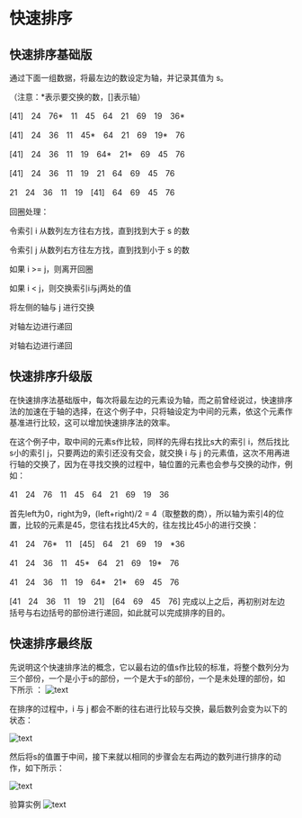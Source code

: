 # 快速排序
## 快速排序基础版
通过下面一组数据，将最左边的数设定为轴，并记录其值为 s。

（注意：*表示要交换的数，[]表示轴） 

[41]　24　76*　11　45　64　21　69　19　36*

[41]　24　36　11　45*　64　21　69　19*　76

[41]　24　36　11　19　64*　21*　69　45　76

[41]　24　36　11　19　21　64　69　45　76

21　24　36　11　19　[41]　64　69　45　76

回圈处理： 

令索引 i 从数列左方往右方找，直到找到大于 s 的数

令索引 j 从数列右方往左方找，直到找到小于 s 的数

如果 i >= j，则离开回圈

如果 i < j，则交换索引i与j两处的值

将左侧的轴与 j 进行交换

对轴左边进行递回

对轴右边进行递回


## 快速排序升级版
在快速排序法基础版中，每次将最左边的元素设为轴，而之前曾经说过，快速排序法的加速在于轴的选择，在这个例子中，只将轴设定为中间的元素，依这个元素作基准进行比较，这可以增加快速排序法的效率。

在这个例子中，取中间的元素s作比较，同样的先得右找比s大的索引 i，然后找比s小的索引 j，只要两边的索引还没有交会，就交换 i 与 j 的元素值，这次不用再进行轴的交换了，因为在寻找交换的过程中，轴位置的元素也会参与交换的动作，例如： 

41　24　76　11　45　64　21　69　19　36 

首先left为0，right为9，(left+right)/2 = 4（取整数的商），所以轴为索引4的位置，比较的元素是45，您往右找比45大的，往左找比45小的进行交换： 

41　24　76*　11　[45]　64　21　69　19　*36

41　24　36　11　45*　64　21　69　19*　76

41　24　36　11　19　64*　21*　69　45　76

[41　24　36　11　19　21]　[64　69　45　76]
完成以上之后，再初别对左边括号与右边括号的部份进行递回，如此就可以完成排序的目的。 

## 快速排序最终版
先说明这个快速排序法的概念，它以最右边的值s作比较的标准，将整个数列分为三个部份，一个是小于s的部份，一个是大于s的部份，一个是未处理的部份，如下所示 ： 
![text](http://static.oschina.net/uploads/space/2014/0907/195232_fO6x_269836.jpg)

在排序的过程中，i 与 j 都会不断的往右进行比较与交换，最后数列会变为以下的状态：

![text](http://static.oschina.net/uploads/space/2014/0907/195249_wrJb_269836.jpg)


然后将s的值置于中间，接下来就以相同的步骤会左右两边的数列进行排序的动作，如下所示： 

![text](http://static.oschina.net/uploads/space/2014/0907/195303_uA8E_269836.jpg)

验算实例
![text](http://static.oschina.net/uploads/space/2014/0907/195317_p1Kh_269836.jpg)
